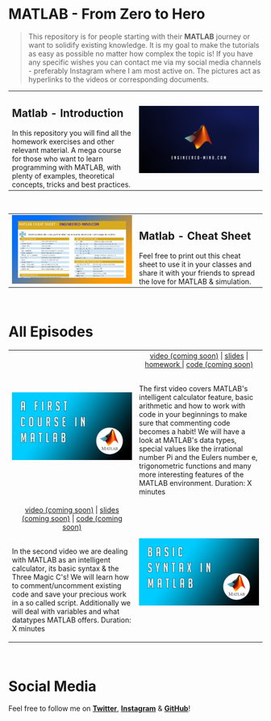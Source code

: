 MATLAB - From Zero to Hero
================

> This repository is for people starting with their **MATLAB** journey or want to solidify existing knowledge.
> It is my goal to make the tutorials as easy as possible no matter how complex the topic is! 
> If you have any specific wishes you can contact me via my social media channels - preferably Instagram where I am most active on. 
> The pictures act as hyperlinks to the videos or corresponding documents.

<table width="100%">
    <tr>
        <td width="50%">
            <H2>Matlab - Introduction</H2>
            In this repository you will find all the homework exercises and other relevant material. A mega course for those
            who want to learn programming with MATLAB, with plenty of examples, theoretical concepts, tricks and best practices.
        <td width="50%"><a href="https://www.youtube.com/user/TheEngiineer/"><img alt="My YouTube Channel" src="Images/ThumbnailEngineering.PNG"/></a></td>
    </tr>
</table>
<br/>

<table width="100%">
    <tr>
        <td width="50%">
        <a href="https://github.com/jousefm/Mega-Course-MATLAB/blob/master/CheatSheet/MatlabCheatsheet.pdf"><img alt="MATLAB Cheat Sheet" src="Images/CheatSheet.PNG"/></a>
        <td width="50%"><H2>Matlab - Cheat Sheet</H2>
            Feel free to print out this cheat sheet to  use it in your classes and share it with your friends to spread the love for MATLAB & simulation. </td>
    </tr>
</table>
<br/>

All Episodes
================

<table width="100%">
    <tr>
        <td width="50%"><a href="https://www.youtube.com/user/TheEngiineer/"><img alt="MATLAB Introduction Video" src="Images/Video1.png"/></td>
        <td width="50%">
            <div align="center">
                     <a href="https://www.youtube.com/user/TheEngiineer/">video (coming soon)</a> |
                     <a href="https://github.com/jousefm/Mega-Course-MATLAB/blob/master/Slides/1.%20Introduction.pdf">slides</a> |
                     <a href="https://github.com/jousefm/Mega-Course-MATLAB/blob/master/Homework/Homework1.pdf">homework </a> |
                     <a href="https://www.engineered-mind.com/">code (coming soon)</a><br/><br/></div>
                     <p>The first video covers MATLAB's intelligent calculator feature, basic arithmetic and how to work with code in your beginnings to make sure that commenting code becomes a habit! We will have a look 
                     at MATLAB's data types, special values like the irrational number Pi and the Eulers number e, trigonometric functions and many more interesting features of the MATLAB environment. Duration: X minutes</p></td>
    </tr>
    <tr>
        <td width="50%"><div align="center">
                                          <a href="https://www.youtube.com/user/TheEngiineer/">video (coming soon)</a> |
                                          <a href="https://www.youtube.com/user/TheEngiineer/">slides (coming soon)</a> |
                                          <a href="https://www.engineered-mind.com/">code (coming soon)</a><br/><br/></div>
                                          <p>In the second video we are dealing with MATLAB as an intelligent calculator, its basic syntax & the Three Magic C's! We will learn how to comment/uncomment existing code and save your
                                          precious work in a so called script. Additionally we will deal with variables and what datatypes MATLAB offers. Duration: X minutes</p></td>
        <td width="50%"><img alt="MATLAB Basics Video" src="Images/Video2.png"/></td>
    </tr>
    </table>
    <br/>

Social Media
================

Feel free to follow me on **[Twitter](https://twitter.com/Jousefm2)**,  **[Instagram](https://www.instagram.com/jousefmrd/)** & **[GitHub](https://github.com/jousefm)**!